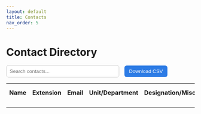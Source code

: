 ```yaml
---
layout: default
title: Contacts
nav_order: 5
---
```


# Contact Directory

<div class="search-container" style="margin-bottom: 1rem;">
  <input 
    type="text" 
    id="contactSearch" 
    placeholder="Search contacts..." 
    style="width: 60%; padding: 8px; border-radius: 6px; border: 1px solid #ccc;"
  >
  <button id="downloadExcel" style="margin-left: 10px; padding: 8px 12px; border-radius: 6px; background-color: #2c7be5; color: white; border: none; cursor: pointer;">
    Download CSV
  </button>
</div>

<table id="contactsTable" class="table" style="width: 100%; border-collapse: collapse;">
  <thead>
    <tr>
      <th style="cursor: pointer;">Name</th>
      <th style="cursor: pointer;">Extension</th>
      <th style="cursor: pointer;">Email</th>
      <th style="cursor: pointer;">Unit/Department</th>
      <th style="cursor: pointer;">Designation/Misc.</th>
      <th style="cursor: pointer;">Location</th>
      <th style="cursor: pointer;">Cell Phone</th>
    </tr>
  </thead>
  <tbody>
    <!-- Filled dynamically by JS -->
  </tbody>
</table>

---

<!-- Dependencies -->
<script src="https://unpkg.com/lunr/lunr.js"></script>
<script src="https://unpkg.com/tablesort@5.2.1/dist/tablesort.min.js"></script>

<!-- Your custom JS -->
<script src="{{'/assets/js/contact-search.js'}}"></script>
